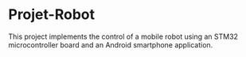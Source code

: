 # Projet-Robot
This project implements the control of a mobile robot using an STM32 microcontroller board and an Android smartphone application.
